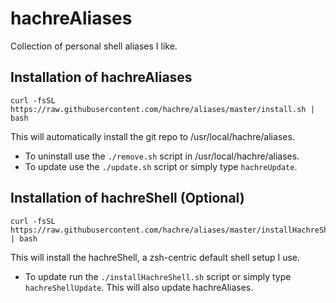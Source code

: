 # hachreAliases

Collection of personal shell aliases I like.

## Installation of hachreAliases
```
curl -fsSL https://raw.githubusercontent.com/hachre/aliases/master/install.sh | bash
```

This will automatically install the git repo to /usr/local/hachre/aliases.

- To uninstall use the `./remove.sh` script in /usr/local/hachre/aliases.
- To update use the `./update.sh` script or simply type `hachreUpdate`.

## Installation of hachreShell (Optional)
```
curl -fsSL https://raw.githubusercontent.com/hachre/aliases/master/installHachreShell.sh | bash
```

This will install the hachreShell, a zsh-centric default shell setup I use.

- To update run the `./installHachreShell.sh` script or simply type `hachreShellUpdate`. This will also update hachreAliases.
